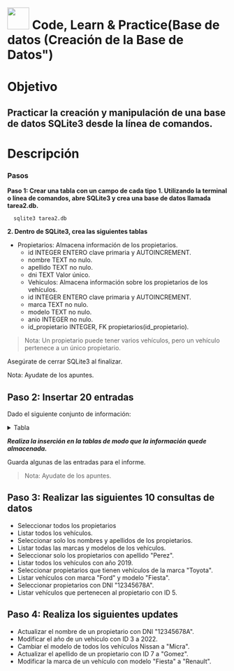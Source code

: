 # <img decoding="async" src="https://github.com/user-attachments/assets/499587a4-f43d-4ef8-ae40-f8b04240c07e" width="50px"/> Code, Learn & Practice(Base de datos (Creación de la Base de Datos")

# Objetivo
## Practicar la creación y manipulación de una base de datos SQLite3 desde la línea de comandos.

# Descripción
### Pasos
**Paso 1: Crear una tabla con un campo de cada tipo** 
**1. Utilizando la terminal o línea de comandos, abre SQLite3 y crea una base de datos llamada tarea2.db.**

      sqlite3 tarea2.db
 
**2. Dentro de SQLite3, crea las siguientes tablas**
- Propietarios: Almacena información de los propietarios.
  - id INTEGER ENTERO clave primaria y AUTOINCREMENT.
  - nombre TEXT no nulo.
  - apellido TEXT no nulo.
  - dni TEXT Valor único.
  - Vehiculos: Almacena información sobre los propietarios de los vehículos.
  - id INTEGER ENTERO clave primaria y AUTOINCREMENT.
  - marca TEXT no nulo.
  - modelo TEXT no nulo.
  - anio INTEGER no nulo.
  - id_propietario INTEGER, FK propietarios(id_propietario).
> Nota: Un propietario puede tener varios vehículos, pero un vehículo pertenece a un único propietario.

Asegúrate de cerrar SQLite3 al finalizar.

Nota: Ayudate de los apuntes.

## Paso 2: Insertar 20 entradas
Dado el siguiente conjunto de información:
 <details>
 <summary>Tabla</summary>
   <div align="center">
     
| id_propietario | nombre    | apellido   | dni        | marca       | modelo     | ano  |
|----------------|-----------|------------|------------|-------------|------------|------|
| 1              | Juan      | Perez      | 12345678A  | Ford        | Fiesta     | 2019 |
| 2              | Maria     | Lopez      | 87654321B  | Toyota      | Corolla    | 2018 |
| 3              | Carlos    | Ruiz       | 11111111C  | Nissan      | Sentra     | 2020 |
| 4              | Laura     | Gomez      | 22222222D  | Chevrolet   | Spark      | 2017 |
| 5              | Pedro     | Martinez   | 33333333E  | Honda       | Civic      | 2016 |
| 6              | Ana       | Fernandez  | 44444444F  | Ford        | Mustang    | 2021 |
| 7              | Diego     | Sanchez    | 55555555G  | Toyota      | RAV4       | 2019 |
| 8              | Sofia     | Torres     | 66666666H  | Volkswagen  | Golf       | 2020 |
| 9              | Javier    | Leon       | 77777777I  | Honda       | CR-V       | 2018 |
| 10             | Lucia     | Castillo   | 88888888J  | Nissan      | Altima     | 2017 |
| 11             | Luis      | Gonzalez   | 99999999K  | Chevrolet   | Malibu     | 2019 |
| 12             | Marta     | Diaz       | 10101010L  | Toyota      | Camry      | 2020 |
| 13             | Victor    | Vargas     | 11111112M  | Honda       | Accord     | 2018 |
| 14             | Elena     | Castro     | 12121212N  | Ford        | Explorer   | 2021 |
| 15             | Roberto   | Blanco     | 13131313O  | Nissan      | Rogue      | 2017 |
| 16             | Natalia   | Paredes    | 14141414P  | Volkswagen  | Jetta      | 2019 |
| 17             | Fernando  | Herrera    | 15151515Q  | Chevrolet   | Equinox    | 2018 |
| 18             | Clara     | Soto       | 16161616R  | Toyota      | Highlander | 2020 |
| 19             | Sergio    | Mendoza    | 17171717S  | Honda       | Odyssey    | 2016 |
| 20             | Patricia  | Navarro    | 18181818T  | Nissan      | Murano     | 2019 |
 </details>
 
***Realiza la inserción en la tablas de modo que la información quede almacenada.***

Guarda algunas de las entradas para el informe.

> Nota: Ayudate de los apuntes.

## Paso 3: Realizar las siguientes 10 consultas de datos
- Seleccionar todos los propietarios
- Listar todos los vehículos.
- Seleccionar solo los nombres y apellidos de los propietarios.
- Listar todas las marcas y modelos de los vehículos.
- Seleccionar solo los propietarios con apellido "Perez".
- Listar todos los vehículos con año 2019.
- Seleccionar propietarios que tienen vehículos de la marca "Toyota".
- Listar vehículos con marca "Ford" y modelo "Fiesta".
- Seleccionar propietarios con DNI "12345678A".
- Listar vehículos que pertenecen al propietario con ID 5.

## Paso 4: Realiza los siguientes updates

- Actualizar el nombre de un propietario con DNI "12345678A".
- Modificar el año de un vehículo con ID 3 a 2022.
- Cambiar el modelo de todos los vehículos Nissan a "Micra".
- Actualizar el apellido de un propietario con ID 7 a "Gomez".
- Modificar la marca de un vehículo con modelo "Fiesta" a "Renault".
